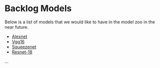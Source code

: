 # Backlog Models
Below is a list of models that we would like to have in the model zoo in the near future.
* [Alexnet]() 
* [Vgg16]()
* [Squeezenet]()
* [Resnet-18]()

...
